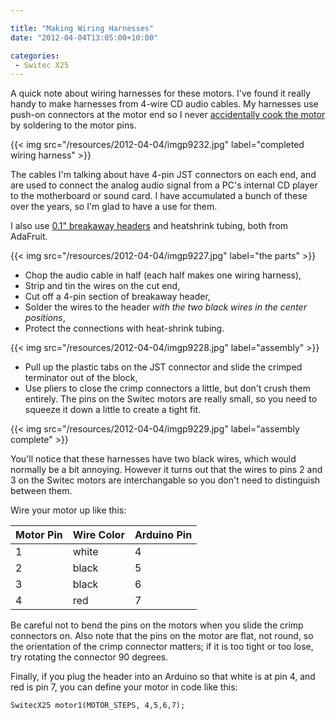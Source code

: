 ```yaml
---

title: "Making Wiring Harnesses"
date: "2012-04-04T13:05:00+10:00"

categories:
 - Switec X25
---
```

A quick note about wiring harnesses for these motors.
I've found it really handy to make harnesses from 4-wire CD audio
cables.  My harnesses use push-on connectors at the motor end
so I never [accidentally cook the motor](http://www.arduino.cc/cgi-bin/yabb2/YaBB.pl?num=1260978962) by soldering to the motor pins.

{{< img src="/resources/2012-04-04/imgp9232.jpg" label="completed wiring harness" >}}

<!--more-->

The cables I'm talking about have 4-pin JST connectors on each end, and are
used to connect the analog audio signal from a PC's internal CD player to the
motherboard or sound card. I have accumulated a bunch of
these over the years, so I'm glad to have a use for them.

I also use [0.1" breakaway headers](https://www.adafruit.com/products/392) and heatshrink tubing, both from AdaFruit.

{{< img src="/resources/2012-04-04/imgp9227.jpg" label="the parts" >}}

 - Chop the audio cable in half (each half makes one wiring harness),
 - Strip and tin the wires on the cut end,
 - Cut off a 4-pin section of breakaway header,
 - Solder the wires to the header _with the two black wires in the center positions_,
 - Protect the connections with heat-shrink tubing.

{{< img src="/resources/2012-04-04/imgp9228.jpg" label="assembly" >}}

 - Pull up the plastic tabs on the JST connector and slide the crimped terminator out of the block,
 - Use pliers to close the crimp connectors a little, but don't crush them entirely. The pins on the Switec motors are really small, so you need to squeeze it down a little to create a tight fit.

{{< img src="/resources/2012-04-04/imgp9229.jpg" label="assembly complete" >}}

You'll notice that these harnesses have two black wires, which would
normally be a bit annoying.  However it turns out that the wires to
pins 2 and 3 on the Switec motors are interchangable so you don't need to distinguish between them.

Wire your motor up like this:

Motor Pin | Wire Color | Arduino Pin
--------- | ---------- | -----------
1         | white      | 4
2         | black      | 5
3         | black      | 6
4         | red        | 7

Be careful not to bend the pins on the motors when you slide the
crimp connectors on.  Also note that the pins on the motor are flat, not round,
so the orientation of the crimp connector matters; if it is too tight or too lose, try rotating the connector 90 degrees.

Finally, if you plug the header into an Arduino so that white is at
pin 4, and red is pin 7, you can define your motor in code like this:

```
SwitecX25 motor1(MOTOR_STEPS, 4,5,6,7);
```

